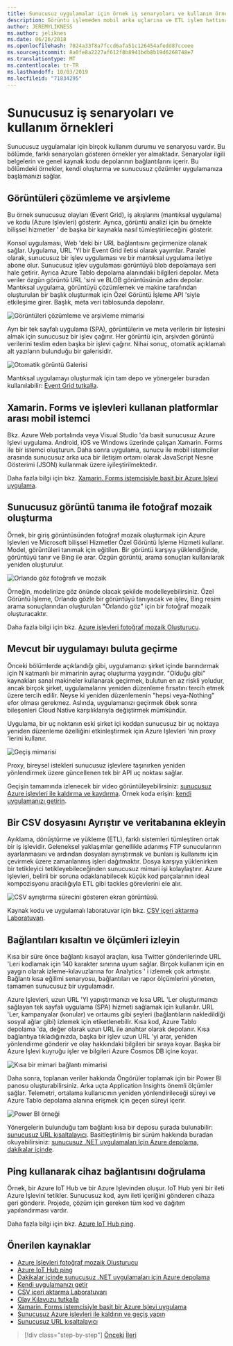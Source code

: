 ```yaml
---
title: Sunucusuz uygulamalar için örnek iş senaryoları ve kullanım örnekleri
description: Görüntü işlemeden mobil arka uçlarına ve ETL işlem hattına kadar olan örneklere erişerek, uygulamalı bir yaklaşım ile sunucusuz öğrenin.
author: JEREMYLIKNESS
ms.author: jeliknes
ms.date: 06/26/2018
ms.openlocfilehash: 7024a33f8a7fccd6afa51c126454afedd87cceee
ms.sourcegitcommit: 8a0fe8a2227af612f8b8941bdb8b19d6268748e7
ms.translationtype: MT
ms.contentlocale: tr-TR
ms.lasthandoff: 10/03/2019
ms.locfileid: "71834295"
---
```

# <a name="serverless-business-scenarios-and-use-cases"></a>Sunucusuz iş senaryoları ve kullanım örnekleri

Sunucusuz uygulamalar için birçok kullanım durumu ve senaryosu vardır. Bu bölümde, farklı senaryoları gösteren örnekler yer almaktadır. Senaryolar ilgili belgelerin ve genel kaynak kodu depolarının bağlantılarını içerir. Bu bölümdeki örnekler, kendi oluşturma ve sunucusuz çözümler uygulamanıza başlamanızı sağlar.

## <a name="analyze-and-archive-images"></a>Görüntüleri çözümleme ve arşivleme

Bu örnek sunucusuz olayları (Event Grid), iş akışlarını (mantıksal uygulama) ve kodu (Azure Işlevleri) gösterir. Ayrıca, görüntü analizi için bu örnekte bilişsel hizmetler ' de başka bir kaynakla nasıl tümleştirileceğini gösterir.

Konsol uygulaması, Web 'deki bir URL bağlantısını geçirmenize olanak sağlar. Uygulama, URL 'YI bir Event Grid iletisi olarak yayımlar. Paralel olarak, sunucusuz bir işlev uygulaması ve bir mantıksal uygulama iletiye abone olur. Sunucusuz işlev uygulaması görüntüyü blob depolamaya seri hale getirir. Ayrıca Azure Tablo depolama alanındaki bilgileri depolar. Meta veriler özgün görüntü URL 'sini ve BLOB görüntüsünün adını depolar. Mantıksal uygulama, görüntüyü çözümlemek ve makine tarafından oluşturulan bir başlık oluşturmak için Özel Görüntü İşleme API 'siyle etkileşime girer. Başlık, meta veri tablosunda depolanır.

![Görüntüleri çözümleme ve arşivleme mimarisi](./media/image-processing-example.png)

Ayrı bir tek sayfalı uygulama (SPA), görüntülerin ve meta verilerin bir listesini almak için sunucusuz bir işlev çağırır. Her görüntü için, arşivden görüntü verilerini teslim eden başka bir işlevi çağırır. Nihai sonuç, otomatik açıklamalı alt yazıların bulunduğu bir galerisidir.

![Otomatik görüntü Galerisi](./media/automated-image-gallery.png)

Mantıksal uygulamayı oluşturmak için tam depo ve yönergeler buradan kullanılabilir: [Event Grid tutkalla](https://github.com/JeremyLikness/Event-Grid-Glue).

## <a name="cross-platform-mobile-client-using-xamarinforms-and-functions"></a>Xamarin. Forms ve işlevleri kullanan platformlar arası mobil istemci

Bkz. Azure Web portalında veya Visual Studio 'da basit sunucusuz Azure Işlevi uygulama. Android, iOS ve Windows üzerinde çalışan Xamarin. Forms ile bir istemci oluşturun. Daha sonra uygulama, sunucu ile mobil istemciler arasında sunucusuz arka uca bir iletişim ortamı olarak JavaScript Nesne Gösterimi (JSON) kullanmak üzere iyileştirilmektedir.

Daha fazla bilgi için bkz. [Xamarin. Forms istemcisiyle basit bir Azure Işlevi uygulama](https://azure.microsoft.com/resources/samples/functions-xamarin-getting-started/).

## <a name="generate-a-photo-mosaic-with-serverless-image-recognition"></a>Sunucusuz görüntü tanıma ile fotoğraf mozaik oluşturma

Örnek, bir giriş görüntüsünden fotoğraf mozaik oluşturmak için Azure Işlevleri ve Microsoft bilişsel Hizmetler Özel Görüntü İşleme Hizmeti kullanır. Model, görüntüleri tanımak için eğitilen. Bir görüntü karşıya yüklendiğinde, görüntüyü tanır ve Bing ile arar. Özgün görüntü, arama sonuçları kullanılarak yeniden oluşturulur.

![Orlando göz fotoğrafı ve mozaik](./media/orlando-eye-both.png)

Örneğin, modelinize göz önünde olacak şekilde modelleyebilirsiniz. Özel Görüntü İşleme, Orlando gözle bir görüntüyü tanıyacak ve işlev, Bing resim arama sonuçlarından oluşturulan "Orlando göz" için bir fotoğraf mozaik oluşturacaktır.

Daha fazla bilgi için bkz. [Azure işlevleri fotoğraf mozaik Oluşturucu](https://azure.microsoft.com/resources/samples/functions-dotnet-photo-mosaic/).

## <a name="migrate-an-existing-application-to-the-cloud"></a>Mevcut bir uygulamayı buluta geçirme

Önceki bölümlerde açıklandığı gibi, uygulamanızı şirket içinde barındırmak için N katmanlı bir mimarinin ayraç oluşturma yaygındır. "Olduğu gibi" kaynakları sanal makineler kullanarak geçirmek, bulutun en az riskli yoludur, ancak birçok şirket, uygulamalarını yeniden düzenleme fırsatını tercih etmek üzere tercih edilir. Neyse ki yeniden düzenlemenin "hepsi veya-Nothing" efor olması gerekmez. Aslında, uygulamanızı geçirmek öbek sonra bileşenleri Cloud Native karşılıklarıyla değiştirmek mümkündür.

Uygulama, bir uç noktanın eski şirket içi koddan sunucusuz bir uç noktaya yeniden düzenleme özelliğini etkinleştirmek için Azure Işlevleri 'nin proxy 'lerini kullanır.

![Geçiş mimarisi](./media/migration-architecture.png)

Proxy, bireysel istekleri sunucusuz işlevlere taşınırken yeniden yönlendirmek üzere güncellenen tek bir API uç noktası sağlar.

Geçişin tamamında izlenecek bir video görüntüleyebilirsiniz: [sunucusuz Azure işlevleri ile kaldırma ve kaydırma](https://channel9.msdn.com/Events/Connect/2017/E102). Örnek koda erişin: [kendi uygulamanızı getirin](https://github.com/JeremyLikness/bring-own-app-connect-17).

## <a name="parse-a-csv-file-and-insert-into-a-database"></a>Bir CSV dosyasını Ayrıştır ve veritabanına ekleyin

Ayıklama, dönüştürme ve yükleme (ETL), farklı sistemleri tümleştiren ortak bir iş işlevidir. Geleneksel yaklaşımlar genellikle adanmış FTP sunucularının ayarlanmasını ve ardından dosyaları ayrıştırmak ve bunları iş kullanımı için çevirmek üzere zamanlanmış işleri dağıtmaktır. Dosya karşıya yüklenirken bir tetikleyici tetikleyebileceğinden sunucusuz mimari işi kolaylaştırır. Azure Işlevleri, belirli bir soruna odaklanabilecek küçük kod parçalarının ideal kompozisyonu aracılığıyla ETL gibi tackles görevlerini ele alır.

![CSV ayrıştırma sürecini gösteren ekran görüntüsü.](./media/serverless-business-scenarios/csv-parse-database-import.png)

Kaynak kodu ve uygulamalı laboratuvar için bkz. [CSV içeri aktarma Laboratuvarı](https://github.com/JeremyLikness/azure-fn-file-process-hol).

## <a name="shorten-links-and-track-metrics"></a>Bağlantıları kısaltın ve ölçümleri izleyin

Kısa bir süre önce bağlantı kısayol araçları, kısa Twitter gönderilerinde URL 'Leri kodlamak için 140 karakter sınırına uyum sağlar. Birçok kullanım için en yaygın olarak izleme-kılavuzlarına for Analytics ' i izlemek çok artmıştır. Bağlantı kısa eğilimi senaryosu, bağlantıları ve rapor ölçümlerini yöneten, tamamen sunucusuz bir uygulamadır.

Azure Işlevleri, uzun URL 'YI yapıştırmanızı ve kısa URL 'Ler oluşturmanızı sağlayan tek sayfalı uygulama (SPA) hizmeti sağlamak için kullanılır. URL 'Ler, kampanyalar (konular) ve ortaums gibi şeyleri (bağlantıların nakledildiği sosyal ağlar gibi) izlemek için etiketlenebilir. Kısa kod, Azure Tablo depolama 'da, değer olarak uzun URL ile anahtar olarak depolanır. Kısa bağlantıya tıkladığınızda, başka bir işlev uzun URL 'yi arar, yeniden yönlendirme gönderir ve olay hakkındaki bilgileri bir sıraya koyar. Başka bir Azure Işlevi kuyruğu işler ve bilgileri Azure Cosmos DB içine koyar.

![Kısa bir mimari bağlantı mimarisi](./media/link-shortener-architecture.png)

Daha sonra, toplanan veriler hakkında Öngörüler toplamak için bir Power BI panosu oluşturabilirsiniz. Arka uçta Application Insights önemli ölçümler sağlar. Telemetri, ortalama kullanıcının yeniden yönlendirileceği süreyi ve Azure Tablo depolama alanına erişmek için geçen süreyi içerir.

![Power BI örneği](./media/power-bi-example.png)

Yönergelerin bulunduğu tam bağlantı kısa bir deposu şurada bulunabilir: [sunucusuz URL kısaltalayıcı](https://github.com/jeremylikness/serverless-url-shortener). Basitleştirilmiş bir sürüm hakkında buradan okuyabilirsiniz: [sunucusuz .NET uygulamaları Için Azure depolama, dakikalar içinde](https://devblogs.microsoft.com/aspnet/azure-storage-for-serverless-net-apps-in-minutes/).

## <a name="verify-device-connectivity-using-a-ping"></a>Ping kullanarak cihaz bağlantısını doğrulama

Örnek, bir Azure IoT Hub ve bir Azure Işlevinden oluşur. IoT Hub yeni bir ileti Azure Işlevini tetikler. Sunucusuz kod, aynı ileti içeriğini gönderen cihaza geri gönderir. Projede, çözüm için gereken tüm kod ve dağıtım yapılandırması vardır.

Daha fazla bilgi için bkz. [Azure IoT Hub ping](https://azure.microsoft.com/resources/samples/iot-hub-node-ping/).

## <a name="recommended-resources"></a>Önerilen kaynaklar

* [Azure Işlevleri fotoğraf mozaik Oluşturucu](https://azure.microsoft.com/resources/samples/functions-dotnet-photo-mosaic/)
* [Azure IoT Hub ping](https://azure.microsoft.com/resources/samples/iot-hub-node-ping/)
* [Dakikalar içinde sunucusuz .NET uygulamaları için Azure depolama](https://devblogs.microsoft.com/aspnet/azure-storage-for-serverless-net-apps-in-minutes/)
* [Kendi uygulamanızı getir](https://github.com/JeremyLikness/bring-own-app-connect-17)
* [CSV içeri aktarma Laboratuvarı](https://github.com/JeremyLikness/azure-fn-file-process-hol)
* [Olay Kılavuzu tutkalla](https://github.com/JeremyLikness/Event-Grid-Glue)
* [Xamarin. Forms istemcisiyle basit bir Azure Işlevi uygulama](https://azure.microsoft.com/resources/samples/functions-xamarin-getting-started/)
* [Sunucusuz Azure işlevleri ile kaldırın ve geçiş yapın](https://channel9.msdn.com/Events/Connect/2017/E102)
* [Sunucusuz URL kısaltalayıcı](https://github.com/jeremylikness/serverless-url-shortener)

>[!div class="step-by-step"]
>[Önceki](orchestration-patterns.md)
>[İleri](serverless-conclusion.md)
